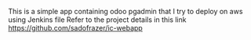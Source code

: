 This is a simple app containing odoo pgadmin that I try to deploy on aws using Jenkins file
Refer to the project details in this link https://github.com/sadofrazer/ic-webapp